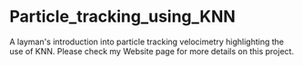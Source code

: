 # Particle_tracking_using_KNN
A layman's introduction into particle tracking velocimetry highlighting the use of KNN.
Please check my Website page for more details on this project. 
